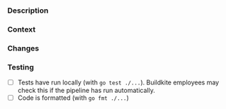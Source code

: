 ### Description

<!--
- What problem are you trying to solve, and how are you solving it?
- What alternatives did you consider?
-->

### Context

<!--
For example, a link to a GitHub issue or a Buildkite internal document such as Linear, Coda, Slack, Basecamp.
-->

### Changes

<!--
List of what the PR changes. If the PR changes the CLI arguments, consider adding the output of the various levels of `buildkite-agent <subcomand> --help`.

Can skip if changes are simple or clear from the commit messages.
-->

### Testing
- [ ] Tests have run locally (with `go test ./...`). Buildkite employees may check this if the pipeline has run automatically.
- [ ] Code is formatted (with `go fmt ./...`)

<!--
Note: if the tests fail to run locally, please let us know!
-->
